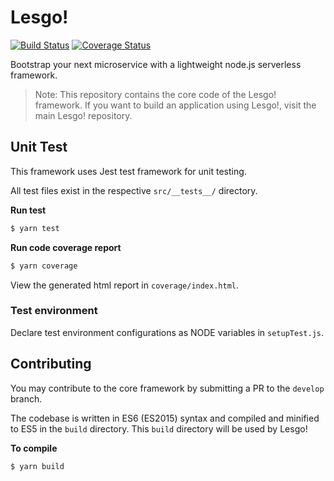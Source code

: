 # Lesgo!

[![Build Status](https://travis-ci.org/reflex-media/lesgo-framework.svg?branch=master)](https://travis-ci.org/reflex-media/lesgo-framework)
[![Coverage Status](https://coveralls.io/repos/github/reflex-media/lesgo-framework/badge.svg?branch=master)](https://coveralls.io/github/reflex-media/lesgo-framework?branch=master)

Bootstrap your next microservice with a lightweight node.js serverless framework.

> Note: This repository contains the core code of the Lesgo! framework. If you want to build an application using Lesgo!, visit the main Lesgo! repository.

## Unit Test

This framework uses Jest test framework for unit testing.

All test files exist in the respective `src/__tests__/` directory.

**Run test**

```bash
$ yarn test
```

**Run code coverage report**

```bash
$ yarn coverage
```

View the generated html report in `coverage/index.html`.

### Test environment

Declare test environment configurations as NODE variables in `setupTest.js`.

## Contributing

You may contribute to the core framework by submitting a PR to the `develop` branch.

The codebase is written in ES6 (ES2015) syntax and compiled and minified to ES5 in the `build` directory. This `build` directory will be used by Lesgo!

**To compile**

```
$ yarn build
```
